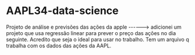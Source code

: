 # AAPL34-data-science
Projeto de análise e previsões das ações da apple
------>
adicionei um projeto que usa regressão linear para prever o preço das ações no dia seguinte. Acredito que seja o ideal para usar no trabalho. Tem um arquivo q trabalha com os dados das ações da AAPL.
